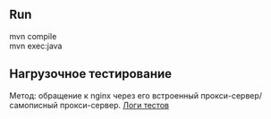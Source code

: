 Run
---

mvn compile  
mvn exec:java


Нагрузочное тестирование
------------------------


Метод: обращение к nginx через его встроенный прокси-сервер/самописный прокси-сервер.
[Логи тестов](https://github.com/Ksan0/ProxyServer/tests)
